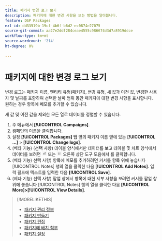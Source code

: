 ```yaml
---
title: 패키지 변경 로그 보기
description: 패키지에 대한 변경 사항을 보는 방법을 알아봅니다.
feature: DSP Packages
exl-id: dd33519b-19cf-4b6f-b6d2-ec0874e27075
source-git-commit: aa27e2ddf284ceae4555c986674d3d7a8919ddce
workflow-type: tm+mt
source-wordcount: '214'
ht-degree: 0%

---
```


# 패키지에 대한 변경 로그 보기

변경 로그는 패키지 이름, 엔티티 유형(패키지), 변경 유형, 새 값과 이전 값, 변경한 사용자 및 날짜를 포함하여 선택한 날짜 범위 동안 패키지에 대한 변경 사항을 표시합니다. 원하는 경우 항목에 메모를 추가할 수 있습니다.

새 값 및 이전 값을 제외한 모든 열로 데이터를 정렬할 수 있습니다.

1. 주 메뉴에서 **[!UICONTROL Campaigns]**.
1. 캠페인의 이름을 클릭합니다.
1. 설정 **[!UICONTROL Packages]** 탭 옆의 패키지 이름 옆에 있는  **[!UICONTROL ...]** > **[!UICONTROL Change logs]**.
1. (베타 기능) (선택 사항) 테이블 양식에서만 데이터를 보고 테이블 및 차트 양식에서 데이터를 보려면 ![표 및 차트 보기](/help/dsp/assets/table-plus-chart-view.png "표 및 차트 보기") 또는 ![표 보기](/help/dsp/assets/table-view.png "표 보기") 오른쪽 상단 도구 모음에서 를 클릭합니다.
1. (베타 기능) 선택 사항) 항목에 메모를 추가하려면 커서를 항목 위에 놓습니다 [!UICONTROL Notes] 행의 열을 클릭한 다음 **[!UICONTROL Add Notes]**. 입력 필드에 텍스트를 입력한 다음 **[!UICONTROL Save]**.
1. (베타 기능) 선택 사항) 팝업 창에서 항목에 대한 세부 사항을 보려면 커서를 팝업 창 위에 놓습니다 [!UICONTROL Notes] 행의 열을 클릭한 다음 **[!UICONTROL More]>[!UICONTROL View Details]**.

>[!MORELIKETHIS]
>
>* [패키지 관리 정보](package-about.md)
>* [패키지 만들기](package-create.md)
>* [패키지 편집](package-edit.md)
>* [패키지에 배치 첨부](package-attach-placement.md)
>* [패키지 설정](package-settings.md)

